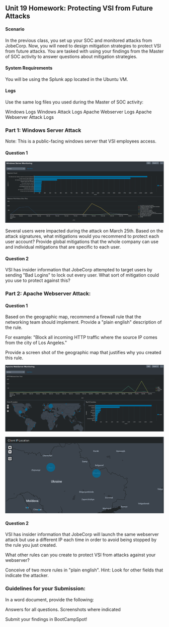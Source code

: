 ## Unit 19 Homework: Protecting VSI from Future Attacks

#### Scenario
In the previous class,  you set up your SOC and monitored attacks from JobeCorp. Now, you will need to design mitigation strategies to protect VSI from future attacks.
You are tasked with using your findings from the Master of SOC activity to answer questions about mitigation strategies.

#### System Requirements
You will be using the Splunk app located in the Ubuntu VM.

#### Logs
Use the same log files you used during the Master of SOC activity:

Windows Logs
Windows Attack Logs
Apache Webserver Logs
Apache Webserver Attack Logs



### Part 1: Windows Server Attack
Note: This is a public-facing windows server that VSI employees access.

#### Question 1

![windowsserver](https://github.com/athenavalero/CyberSecurityBootcampHW/blob/main/Homework%2019/HW19_1.PNG)

Several users were impacted during the attack on March 25th.
Based on the attack signatures, what mitigations would you recommend to protect each user account? Provide global mitigations that the whole company can use and individual mitigations that are specific to each user.


#### Question 2

VSI has insider information that JobeCorp attempted to target users by sending "Bad Logins" to lock out every user.
What sort of mitigation could you use to protect against this?


### Part 2: Apache Webserver Attack:

#### Question 1

Based on the geographic map, recommend a firewall rule that the networking team should implement.
Provide a "plain english" description of the rule.

For example: "Block all incoming HTTP traffic where the source IP comes from the city of Los Angeles."


Provide a screen shot of the geographic map that justifies why you created this rule.

![apache](https://github.com/athenavalero/CyberSecurityBootcampHW/blob/main/Homework%2019/HW19_2.PNG)

![apache](https://github.com/athenavalero/CyberSecurityBootcampHW/blob/main/Homework%2019/HW19_2.5.PNG)


#### Question 2


VSI has insider information that JobeCorp will launch the same webserver attack but use a different IP each time in order to avoid being stopped by the rule you just created.


What other rules can you create to protect VSI from attacks against your webserver?

Conceive of two more rules in "plain english".
Hint: Look for other fields that indicate the attacker.




### Guidelines for your Submission:
In a word document, provide the following:

Answers for all questions.
Screenshots where indicated

Submit your findings in BootCampSpot!
